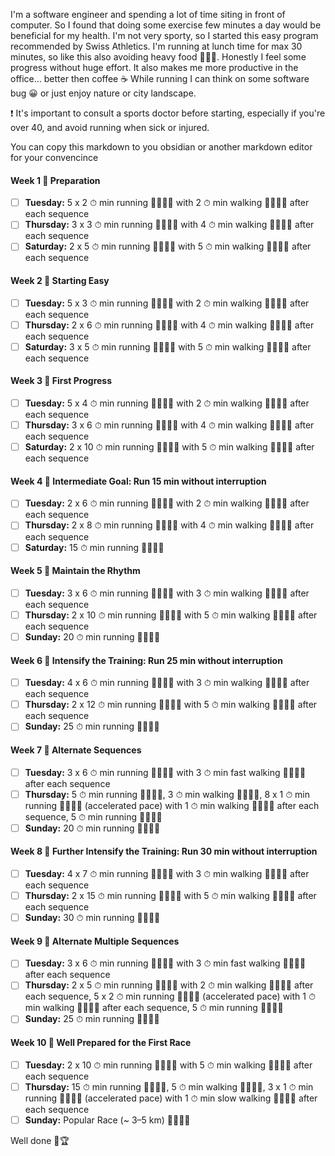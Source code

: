 I'm a software engineer and spending a lot of time siting in front of computer. So I found that doing some exercise few minutes a day would be beneficial for my health.
I'm not very sporty, so I started this easy program recommended by Swiss Athletics. I'm running at lunch time for max 30 minutes, so like this also avoiding heavy food 🍔🍔🍔. 
Honestly I feel some progress without huge effort. It also makes me more productive in the office... better then coffee ☕ 
While running I can think on some software bug 😀 or just enjoy nature or city landscape.

❗ It's important to consult a sports doctor before starting, especially if you're over 40, and avoid running when sick or injured.

You can copy this markdown to you obsidian or another markdown editor for your convencince 

#### Week 1 📅 Preparation
- [ ] **Tuesday:** 5 x 2 ⏱ min running 🏃‍♂️🏃‍♀️ with 2 ⏱ min walking 🚶‍♀️🚶‍♂️ after each sequence
- [ ] **Thursday:** 3 x 3 ⏱ min running 🏃‍♂️🏃‍♀️ with 4 ⏱ min walking 🚶‍♀️🚶‍♂️ after each sequence
- [ ] **Saturday:** 2 x 5 ⏱ min running 🏃‍♂️🏃‍♀️ with 5 ⏱ min walking 🚶‍♀️🚶‍♂️ after each sequence

#### Week 2 📅 Starting Easy
- [ ] **Tuesday:** 5 x 3 ⏱ min running 🏃‍♂️🏃‍♀️ with 2 ⏱ min walking 🚶‍♀️🚶‍♂️ after each sequence
- [ ] **Thursday:** 2 x 6 ⏱ min running 🏃‍♂️🏃‍♀️ with 4 ⏱ min walking 🚶‍♀️🚶‍♂️ after each sequence
- [ ] **Saturday:** 3 x 5 ⏱ min running 🏃‍♂️🏃‍♀️ with 5 ⏱ min walking 🚶‍♀️🚶‍♂️ after each sequence

#### Week 3 📅 First Progress
- [ ] **Tuesday:** 5 x 4 ⏱ min running 🏃‍♂️🏃‍♀️ with 2 ⏱ min walking 🚶‍♀️🚶‍♂️ after each sequence
- [ ] **Thursday:** 3 x 6 ⏱ min running 🏃‍♂️🏃‍♀️ with 4 ⏱ min walking 🚶‍♀️🚶‍♂️ after each sequence
- [ ] **Saturday:** 2 x 10 ⏱ min running 🏃‍♂️🏃‍♀️ with 5 ⏱ min walking 🚶‍♀️🚶‍♂️ after each sequence

#### Week 4 📅 Intermediate Goal: Run 15 min without interruption
- [ ] **Tuesday:** 2 x 6 ⏱ min running 🏃‍♂️🏃‍♀️ with 2 ⏱ min walking 🚶‍♀️🚶‍♂️ after each sequence
- [ ] **Thursday:** 2 x 8 ⏱ min running 🏃‍♂️🏃‍♀️ with 4 ⏱ min walking 🚶‍♀️🚶‍♂️ after each sequence
- [ ] **Saturday:** 15 ⏱ min running 🏃‍♂️🏃‍♀️ 

#### Week 5 📅 Maintain the Rhythm
- [ ] **Tuesday:** 3 x 6 ⏱ min running 🏃‍♂️🏃‍♀️ with 3 ⏱ min walking 🚶‍♀️🚶‍♂️ after each sequence
- [ ] **Thursday:** 2 x 10 ⏱ min running 🏃‍♂️🏃‍♀️ with 5 ⏱ min walking 🚶‍♀️🚶‍♂️ after each sequence
- [ ] **Sunday:** 20 ⏱ min running 🏃‍♂️🏃‍♀️ 

#### Week 6 📅 Intensify the Training: Run 25 min without interruption
- [ ] **Tuesday:** 4 x 6 ⏱ min running 🏃‍♂️🏃‍♀️ with 3 ⏱ min walking 🚶‍♀️🚶‍♂️ after each sequence
- [ ] **Thursday:** 2 x 12 ⏱ min running 🏃‍♂️🏃‍♀️ with 5 ⏱ min walking 🚶‍♀️🚶‍♂️ after each sequence
- [ ] **Sunday:** 25 ⏱ min running 🏃‍♂️🏃‍♀️ 

#### Week 7 📅 Alternate Sequences
- [ ] **Tuesday:** 3 x 6 ⏱ min running 🏃‍♂️🏃‍♀️ with 3 ⏱ min fast walking 🚶‍♀️🚶‍♂️ after each sequence
- [ ] **Thursday:** 5 ⏱ min running 🏃‍♂️🏃‍♀️, 3 ⏱ min walking 🚶‍♀️🚶‍♂️, 8 x 1 ⏱ min running 🏃‍♂️🏃‍♀️ (accelerated pace) with 1 ⏱ min walking 🚶‍♀️🚶‍♂️ after each sequence, 5 ⏱ min running 🏃‍♂️🏃‍♀️
- [ ] **Sunday:** 20 ⏱ min running 🏃‍♂️🏃‍♀️ 

#### Week 8 📅 Further Intensify the Training: Run 30 min without interruption
- [ ] **Tuesday:** 4 x 7 ⏱ min running 🏃‍♂️🏃‍♀️ with 3 ⏱ min walking 🚶‍♀️🚶‍♂️ after each sequence
- [ ] **Thursday:** 2 x 15 ⏱ min running 🏃‍♂️🏃‍♀️ with 5 ⏱ min walking 🚶‍♀️🚶‍♂️ after each sequence
- [ ] **Sunday:** 30 ⏱ min running 🏃‍♂️🏃‍♀️ 

#### Week 9 📅 Alternate Multiple Sequences
- [ ] **Tuesday:** 3 x 6 ⏱ min running 🏃‍♂️🏃‍♀️ with 3 ⏱ min fast walking 🚶‍♀️🚶‍♂️ after each sequence
- [ ] **Thursday:** 2 x 5 ⏱ min running 🏃‍♂️🏃‍♀️ with 2 ⏱ min walking 🚶‍♀️🚶‍♂️ after each sequence, 5 x 2 ⏱ min running 🏃‍♂️🏃‍♀️ (accelerated pace) with 1 ⏱ min walking 🚶‍♀️🚶‍♂️ after each sequence, 5 ⏱ min running 🏃‍♂️🏃‍♀️
- [ ] **Sunday:** 25 ⏱ min running 🏃‍♂️🏃‍♀️ 

#### Week 10 📅 Well Prepared for the First Race
- [ ] **Tuesday:** 2 x 10 ⏱ min running 🏃‍♂️🏃‍♀️ with 5 ⏱ min walking 🚶‍♀️🚶‍♂️ after each sequence
- [ ] **Thursday:** 15 ⏱ min running 🏃‍♂️🏃‍♀️, 5 ⏱ min walking 🚶‍♀️🚶‍♂️, 3 x 1 ⏱ min running 🏃‍♂️🏃‍♀️ (accelerated pace) with 1 ⏱ min slow walking 🚶‍♀️🚶‍♂️ after each sequence
- [ ] **Sunday:** Popular Race (~ 3–5 km) 🏃‍♂️🏃‍♀️

Well done 🥇🏆
